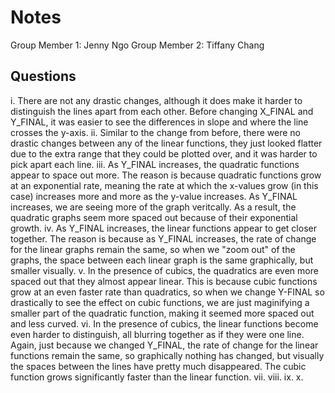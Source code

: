 # Notes

Group Member 1: Jenny Ngo
Group Member 2: Tiffany Chang

## Questions
   i. There are not any drastic changes, although it does make it harder to
    distinguish the lines apart from each other. Before changing X_FINAL and Y_FINAL,
    it was easier to see the differences in slope and where the line crosses the y-axis.
  ii. Similar to the change from before, there were no drastic changes between any of the
    linear functions, they just looked flatter due to the extra range that they could be
    plotted over, and it was harder to pick apart each line.
 iii. As Y_FINAL increases, the quadratic functions appear to space out more. The reason is because quadratic functions grow at an exponential rate, meaning the rate at which the x-values grow (in this case) increases more and more as the y-value increases. As Y_FINAL increases, we are seeing more of the graph veritcally. As a result, the quadratic graphs seem more spaced out because of their exponential growth.
  iv. As Y_FINAL increases, the linear functions appear to get closer together. The reason is because as Y_FINAL increases, the rate of change for the linear graphs remain the same, so when we "zoom out" of the graphs, the space between each linear graph is the same graphically, but smaller visually.
   v. In the presence of cubics, the quadratics are even more spaced out that they almost appear linear. This is because cubic functions grow at an even faster rate than quadratics, so when we change
    Y-FINAL so drastically to see the effect on cubic functions, we are just maginifying a smaller part of the quadratic function, making it seemed more spaced out and less curved.
  vi. In the presence of cubics, the linear functions become even harder to distinguish, all blurring together as if they were one line. Again, just because we changed Y_FINAL, the rate of change
    for the linear functions remain the same, so graphically nothing has changed, but visually the spaces between the lines have pretty much disappeared. The cubic function grows significantly faster
    than the linear function.
 vii.
viii.
  ix.
   x.